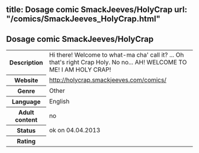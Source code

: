 title: Dosage comic SmackJeeves/HolyCrap
url: "/comics/SmackJeeves_HolyCrap.html"
---
Dosage comic SmackJeeves/HolyCrap
-----------------------------------------

<table class="comicinfo">
<tr>
<th>Description</th><td>Hi there! Welcome to what-ma cha' call it? ... Oh that's right Crap Holy. No no... AH! WELCOME TO ME! I AM HOLY CRAP!</td>
</tr>
<tr>
<th>Website</th><td><a href="http://holycrap.smackjeeves.com/comics/">http://holycrap.smackjeeves.com/comics/</a></td>
</tr>
<tr>
<th>Genre</th><td>Other</td>
</tr>
<tr>
<th>Language</th><td>English</td>
</tr>
<tr>
<th>Adult content</th><td>no</td>
</tr>
<tr>
<th>Status</th><td>ok on 04.04.2013</td>
</tr>
<tr>
<th>Rating</th><td><div class="g-plusone" data-size="standard" data-annotation="bubble"
 data-href="http://holycrap.smackjeeves.com/comics/"></div></td>
</tr>
</table>
<script type="text/javascript">
  (function() {
    var po = document.createElement('script'); po.type = 'text/javascript'; po.async = true;
    po.src = 'https://apis.google.com/js/plusone.js';
    var s = document.getElementsByTagName('script')[0]; s.parentNode.insertBefore(po, s);
  })();
</script>
